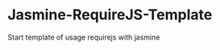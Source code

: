 Jasmine-RequireJS-Template
==========================

Start template of usage requirejs with jasmine
